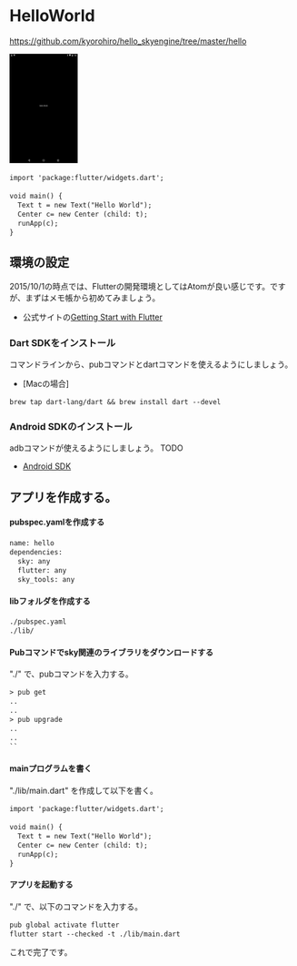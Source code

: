 # HelloWorld

https://github.com/kyorohiro/hello_skyengine/tree/master/hello

![](screen.png)

```
import 'package:flutter/widgets.dart';

void main() {
  Text t = new Text("Hello World");
  Center c= new Center (child: t);
  runApp(c);
}

```

## 環境の設定
2015/10/1の時点では、Flutterの開発環境としてはAtomが良い感じです。ですが、まずはメモ帳から初めてみましょう。

* 公式サイトの[Getting Start with Flutter]( http://flutter.io/getting-started/)

### Dart SDKをインストール
コマンドラインから、pubコマンドとdartコマンドを使えるようにしましょう。

* [Macの場合]
```
brew tap dart-lang/dart && brew install dart --devel
```


### Android SDKのインストール
adbコマンドが使えるようにしましょう。
TODO
* [Android SDK](https://developer.android.com/sdk/installing/index.html?pkg=tools)

## アプリを作成する。
#### pubspec.yamlを作成する
```
name: hello
dependencies:
  sky: any
  flutter: any
  sky_tools: any
```

#### libフォルダを作成する
```
./pubspec.yaml
./lib/
```
#### Pubコマンドでsky関連のライブラリをダウンロードする

"./" で、pubコマンドを入力する。
```
> pub get
..
..
> pub upgrade
..
..
``

```
#### mainプログラムを書く
"./lib/main.dart" を作成して以下を書く。
```
import 'package:flutter/widgets.dart';

void main() {
  Text t = new Text("Hello World");
  Center c= new Center (child: t);
  runApp(c);
}
```

#### アプリを起動する
"./" で、以下のコマンドを入力する。


```
pub global activate flutter
flutter start --checked -t ./lib/main.dart
```

これで完了です。


